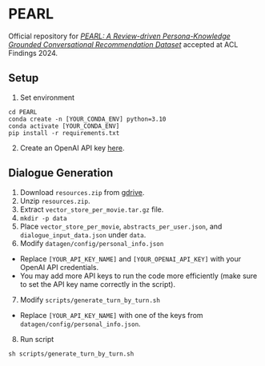 # PEARL
Official repository for [_PEARL: A Review-driven Persona-Knowledge Grounded Conversational Recommendation Dataset_](https://aclanthology.org/2024.findings-acl.65/) accepted at ACL Findings 2024.

## Setup
1. Set environment
```
cd PEARL
conda create -n [YOUR_CONDA_ENV] python=3.10
conda activate [YOUR_CONDA_ENV]
pip install -r requirements.txt
```
2. Create an OpenAI API key [here](https://openai.com/).

## Dialogue Generation
1. Download `resources.zip` from [gdrive](https://drive.google.com/file/d/1-rKk7FCGMUtFLGTmUYEqvij6gw-S9sOh/view?usp=sharing).
2. Unzip `resources.zip`.
3. Extract `vector_store_per_movie.tar.gz` file.
4. `mkdir -p data`
5. Place `vector_store_per_movie`, `abstracts_per_user.json`, and `dialogue_input_data.json` under `data`.
6. Modify `datagen/config/personal_info.json`
- Replace `[YOUR_API_KEY_NAME]` and `[YOUR_OPENAI_API_KEY]` with your OpenAI API credentials.
- You may add more API keys to run the code more efficiently (make sure to set the API key name correctly in the script).
7. Modify `scripts/generate_turn_by_turn.sh`
- Replace `[YOUR_API_KEY_NAME]` with one of the keys from `datagen/config/personal_info.json`.
8. Run script
```
sh scripts/generate_turn_by_turn.sh
```